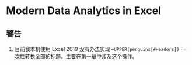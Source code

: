 # Modern Data Analytics in Excel

## 警告

1. 目前我本机使用 Excel 2019 没有办法实现 `=UPPER(penguins[#Headers])` 一次性转换全部的标题。主要在第一章中涉及这个操作。
